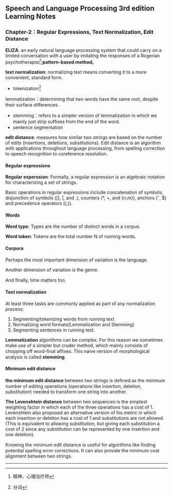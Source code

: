 ## Speech and Language Processing 3rd edition Learning Notes

### Chapter-2：Regular Expressions, Text Normalization, Edit Distance

**ELIZA**: an early natural language processing system that could carry on a limited conversation with a user by imitating the responses of a Rogerian psychotherapist[^1];**pattern-based method**。

**text normalization**: normalizing text means converting it to a more convenient, standard form.

- tokenization[^2]

lemmatization：determining that two words have the same root, despite their surface differences.

 + stemming：refers to a simpler version of lemmatization in which we mainly just strip sufﬁxes from the end of the word.
 + sentence segmentation

**edit distance**: measures how similar two strings are based on the number of edits (insertions, deletions, substitutions). Edit distance is an algorithm with applications throughout language processing, from spelling correction to speech recognition to coreference resolution.

#### Regular expressions

**Regular experssion**: Formally, a regular expression is an algebraic notation for characterizing a set of strings.

Basic operations in regular expressions include concatenation of symbols, disjunction of symbols ([], |, and .), counters (*, +, and {n,m}), anchors (ˆ, $) and precedence operators ((,)).



#### Words

**Word type**: Types are the number of distinct words in a corpus.

**Word token**: Tokens are the total number N of running words.



#### Corpora

Perhaps the most important dimension of variation is the language. 

Another dimension of variation is the genre.

And ﬁnally, time matters too.



#### Text normalization

At least three tasks are commonly applied as part of any normalization process:

1. Segmenting/tokenizing words from running text
2. Normalizing word formats(Lemmatization and Stemming)
3. Segmenting sentences in running text.

**Lemmatization** algorithms can be complex. For this reason we sometimes make use of a simpler but cruder method, which mainly consists of chopping off word-ﬁnal afﬁxes. This naive version of morphological analysis is called **stemming**.



#### Minimum edit distance

**the minimum edit distance** between two strings is deﬁned as the minimum number of editing operations (operations like insertion, deletion, substitution) needed to transform one string into another.

**The Levenshtein distance** between two sequences is the simplest weighting factor in which each of the three operations has a cost of 1. Levenshtein also proposed an alternative version of his metric in which each insertion or deletion has a cost of 1 and substitutions are not allowed. (This is equivalent to allowing substitution, but giving each substitution a cost of 2 since any substitution can be represented by one insertion and one deletion).

Knowing the minimum edit distance is useful for algorithms like ﬁnding potential spelling error corrections. It can also provide the minimum cost alignment between two strings.







------

[^1]: 精神、心理治疗师
[^2]: 分词



